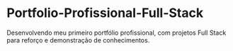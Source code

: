# Portfolio-Profissional-Full-Stack
Desenvolvendo meu primeiro portfólio profissional, com projetos Full Stack para reforço e demonstração de conhecimentos.
